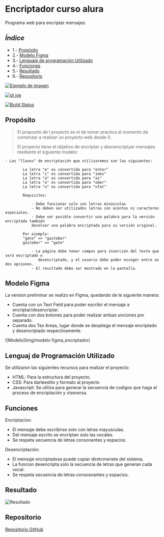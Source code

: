 # Encriptador curso alura

Programa web para encriptar mensajes.

## _Índice_

- 1.- [Propósito](#id1)
- 2.- [Modelo Figma](#2)
- 3.- [Lenguaje de programación Utilizado](#3)
- 4.- [Funciones](#4)
- 5.- [Resultado](#5)
- 6.- [Repositorio](#6) 



[![Ejemplo de imagen](https://via.placeholder.com/150)](https://www.ejemplo.com)

[![gI joe](https://cldup.com/dTxpPi9lDf.thumb.png)](https://nodesource.com/products/nsolid)

[![Build Status](https://travis-ci.org/joemccann/dillinger.svg?branch=master)](https://travis-ci.org/joemccann/dillinger)

## Propósito <a name="id1"></a>

> El proposito de l proyecto es el de tomar practica al momento de comenzar a realizar un proyecto web desde 0.
> 
> El proyecto tiene el objetivo de encriptar y descencriptyar mensajes mediante el siguiente modelo:

    - Las "llaves" de encriptación que utilizaremos son las siguientes:

            La letra "e" es convertida para "enter"
            La letra "i" es convertida para "imes"
            La letra "a" es convertida para "ai"
            La letra "o" es convertida para "ober"
            La letra "u" es convertida para "ufat"

            Requisitos:

                - Debe funcionar solo con letras minúsculas
                - No deben ser utilizados letras con acentos ni caracteres especiales.
                - Debe ser posible convertir una palabra para la versión encriptada también
                devolver una palabra encriptada para su versión original.

            Por ejemplo:
            "gato" => "gaitober"
            gaitober" => "gato"

                - La página debe tener campos para inserción del texto que será encriptado o 
                   desencriptado, y el usuario debe poder escoger entre as dos opciones.
                - El resultado debe ser mostrado en la pantalla.


## Modelo Figma <a name="2"></a>

La version preliminar se realizo en Figma, quedando de le siguiente manera:

- Cuenta con un Text Field para poder escribir el mensaje a encriptar/desencriptar.
- Cuenta con dos botones para poder realizar ambas unciones por separado.
- Cuenta dos Tex Areas, lugar donde se despliega el mensaje encriptado y desencriptado respectivamente.

![Modelo](img/modelo figma_encriptador)


## Lenguaj de Programación Utilizado <a name="3"></a>

Se utilizaron las siguientes recursos para realizar el proyecto:

- HTML: Para la estructura del proyecto.
- CSS: Para darleestilo y formato al proyecto
- Javascript: Se utiliza para generar la secuencia de codigos que haga el proceso de encriptación y viseversa.


## Funciones <a name="4"></a>

Encriptacion:

- El mensaje debe escribirse solo con letras mayusculas.
- Del mensaje escrito se encriptan solo las vocales.
- Se respeta secuencia de letras consonantes y espacios.

Desencriptación:

- El mensaje encriptadose puede copiar diretcmenete del sistema.
- La funcion desencripta solo la secuencia de letras que generan cada vocal.
- Se respeta secuencia de letras consosnantes y espacios.

## Resultado <a name="5"></a> 

![Resultado](img/Encriptador)

## Repositorio <a name="6"></a>

[Repositorio GitHub](https://fernandomoralesh.github.io/encriptador_curso_alura/)


















